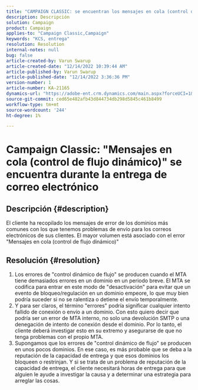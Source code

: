 ```yaml
---
title: "CAMPAIGN CLASSIC: se encuentran los mensajes en cola (control de flujo dinámico)\" durante la entrega de correo electrónico"
description: Descripción
solution: Campaign
product: Campaign
applies-to: "Campaign Classic,Campaign"
keywords: "KCS, entrega"
resolution: Resolution
internal-notes: null
bug: false
article-created-by: Varun Swarup
article-created-date: "12/14/2022 10:39:44 AM"
article-published-by: Varun Swarup
article-published-date: "12/14/2022 3:36:36 PM"
version-number: 1
article-number: KA-21165
dynamics-url: "https://adobe-ent.crm.dynamics.com/main.aspx?forceUCI=1&pagetype=entityrecord&etn=knowledgearticle&id=306a509a-9b7b-ed11-81ac-6045bd006e5a"
source-git-commit: ced65e482afb43d844734db298d5845c461b8499
workflow-type: tm+mt
source-wordcount: '244'
ht-degree: 1%

---
```


# Campaign Classic: &quot;Mensajes en cola (control de flujo dinámico)&quot; se encuentra durante la entrega de correo electrónico

## Descripción {#description}


El cliente ha recopilado los mensajes de error de los dominios más comunes con los que tenemos problemas de envío para los correos electrónicos de sus clientes. El mayor volumen está asociado con el error &quot;Mensajes en cola (control de flujo dinámico)&quot;


## Resolución {#resolution}


1. Los errores de &quot;control dinámico de flujo&quot; se producen cuando el MTA tiene demasiados errores en un dominio en un periodo breve. El MTA se codifica para entrar en este modo de &quot;desactivación&quot; para evitar que un evento de bloqueo/regulación en un dominio empeore, lo que muy bien podría suceder si no se ralentiza o detiene el envío temporalmente.
2. Y para ser claros, el término &quot;errores&quot; podría significar cualquier intento fallido de conexión o envío a un dominio. Con esto quiero decir que podría ser un error de MTA interno, no solo una devolución SMTP o una denegación de intento de conexión desde el dominio. Por lo tanto, el cliente deberá investigar esto en su extremo y asegurarse de que no tenga problemas con el propio MTA.
3. Supongamos que los errores de &quot;control dinámico de flujo&quot; se producen en unos pocos dominios. En ese caso, es más probable que se deba a la reputación de la capacidad de entrega y que esos dominios los bloqueen o restrinjan. Y si se trata de un problema de reputación de la capacidad de entrega, el cliente necesitará horas de entrega para que alguien le ayude a investigar la causa y a determinar una estrategia para arreglar las cosas.

